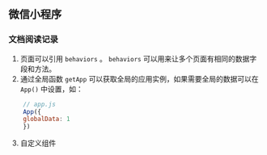 ## 微信小程序

### 文档阅读记录

1. 页面可以引用 `behaviors` 。 `behaviors` 可以用来让多个页面有相同的数据字段和方法。
2. 通过全局函数 `getApp` 可以获取全局的应用实例，如果需要全局的数据可以在 `App()` 中设置，如：

```js
    // app.js
    App({
    globalData: 1
    })
```
3. 自定义组件